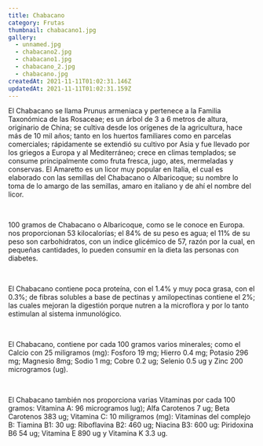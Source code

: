 ```yaml
---
title: Chabacano
category: Frutas
thumbnail: chabacano1.jpg
gallery:
  - unnamed.jpg
  - chabacano2.jpg
  - chabacano1.jpg
  - chabacano_2.jpg
  - chabacano.jpg
createdAt: 2021-11-11T01:02:31.146Z
updatedAt: 2021-11-11T01:02:31.159Z
---
```

El Chabacano se llama Prunus armeniaca y pertenece a la Familia Taxonómica de las Rosaceae; es un árbol de 3 a 6 metros de altura, originario de China; se cultiva desde los orígenes de la agricultura, hace más de 10 mil años; tanto en los huertos familiares como en parcelas comerciales; rápidamente se extendió su cultivo por Asia y fue llevado por los griegos a Europa y al Mediterráneo; crece en climas templados; se consume principalmente como fruta fresca, jugo, ates, mermeladas y conservas. El Amaretto es un licor muy popular en Italia, el cual es elaborado con las semillas del Chabacano o Albaricoque; su nombre lo toma de lo amargo de las semillas, amaro en italiano y de ahí el nombre del licor.

<br/>

100 gramos de Chabacano o Albaricoque, como se le conoce en Europa. nos proporcionan 53 kilocalorías; el 84% de su peso es agua; el 11% de su peso son carbohidratos, con un indice glicémico de 57, razón por la cual, en pequeñas cantidades, lo pueden consumir en la dieta las personas con diabetes.

<br/>

El Chabacano contiene poca proteína, con el 1.4% y muy poca grasa, con el 0.3%; de fibras solubles a base de pectinas y amilopectinas contiene el 2%; las cuales mejoran la digestión porque nutren a la microflora y por lo tanto estimulan al sistema inmunológico.

<br/>

El Chabacano, contiene por cada 100 gramos varios minerales; como el Calcio con 25 miligramos (mg): Fosforo 19 mg; Hierro 0.4 mg; Potasio 296 mg; Magnesio 8mg; Sodio 1 mg; Cobre 0.2 ug; Selenio 0.5 ug y Zinc 200 microgramos (ug).

<br/>

El Chabacano también nos proporciona varias Vitaminas por cada 100 gramos: Vitamina A: 96 microgramos lug); Alfa Carotenos 7 ug; Beta Carotenos 383 ug; Vitamina C: 10 miligramos (mg): Vitaminas del complejo B: Tiamina B1: 30 ug: Riboflavina B2: 460 ug; Niacina B3: 600 ug: Piridoxina B6 54 ug; Vitamina E 890 ug y Vitamina K 3.3 ug.